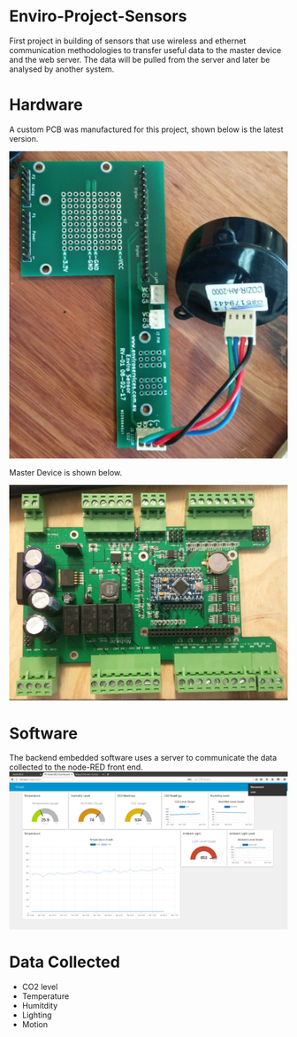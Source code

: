 # Enviro-Project-Sensors

First project in building of sensors that use wireless and ethernet communication methodologies to transfer useful data to the master device and the web server. The data will be pulled from the server and later be analysed by another system.

# Hardware

A custom PCB was manufactured for this project, shown below is the latest version.

![alt tag](https://github.com/jclinton830/Enviro-Project-Sensors/blob/master/Images/soldered.PNG "")

Master Device is shown below.

![alt tag](https://github.com/jclinton830/Enviro-Project-Sensors/blob/master/Images/master.PNG "")

# Software 

The backend embedded software uses a server to communicate the data collected to the node-RED front end.
![alt tag](https://github.com/jclinton830/Enviro-Project-Sensors/blob/master/Images/Screenshot%20from%202017-02-08%2013-00-05.png "")

# Data Collected

* CO2 level
* Temperature
* Humitdity
* Lighting 
* Motion


